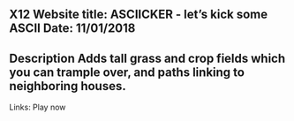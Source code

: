 X12
Website title: ASCIICKER - let’s kick some ASCII
Date: 11/01/2018
---------------------------------------------------------------------------------------------------------------------------
Description
Adds tall grass and crop fields which you can trample over, and paths linking to neighboring houses.
---------------------------------------------------------------------------------------------------------------------------
Links:
Play now

